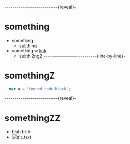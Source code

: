 
---------------------------{reveal}-
# something

- something
    - subthing
- something w [link](https://en.wikipedia.org/wiki/Les_Horribles_Cernettes#/media/File:Les_Horribles_Cernettes_in_1992.jpg)
    - subthi2ng2
---------------------------{line-by-line}-
# somethingZ
```javascript
  var a = 'fenced code block';
```

---------------------------{reveal}-
# somethingZZ

- blah blah
- ![alt_text](https://interactive-examples.mdn.mozilla.net/media/cc0-images/grapefruit-slice-332-332.jpg)
